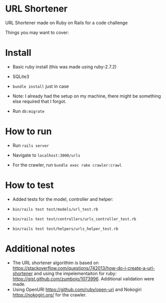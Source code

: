# URL Shortener 

URL Shortener made on Ruby on Rails for a code challenge

Things you may want to cover:

# Install

* Basic ruby install (this was made using ruby-2.7.2)

* SQLite3

* `bundle install` just in case

* Note: I already had the setup on my machine, there might be something else required that I forgot.

* Run `db:migrate`

# How to run

* Run `rails server`

* Navigate to `localhost:3000/urls`

* For the crawler, run `bundle exec rake crawler:crawl`


# How to test

* Added tests for the model, controller and helper:

* `bin/rails test test/models/url_test.rb`

* `bin/rails test test/controllers/urls_controller_test.rb  `

* `bin/rails test test/helpers/urls_helper_test.rb`


# Additional notes

* The URL shortener algorithim is based on https://stackoverflow.com/questions/742013/how-do-i-create-a-url-shortener and using the impelementaiton for ruby: https://gist.github.com/zumbojo/1073996. Additional validation were made.
* Using OpenURI https://github.com/ruby/open-uri and Nokogiri https://nokogiri.org/ for the crawler.